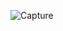![Capture](https://user-images.githubusercontent.com/33928040/74105105-f239e900-4b80-11ea-9d97-c655bdd0e0cf.PNG)
